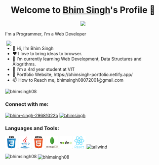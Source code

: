 <h1 align="center">Welcome to <a href="https://github.com/BhimSingh08">Bhim Singh</a>'s Profile 👋</h1>
<p align="center">
  <a align="center" href="https://github.com/DenverCoder1/readme-typing-svg"><img src="https://readme-typing-svg.herokuapp.com?&font=IBM+Plex+Sans&color=F72EE2&size=25&lines=Welcome+to+my+GitHub+Profile!;I'm+a+Web+developer";I'm+a+competitive+programmer /></a>
</p>
<p>I'm a Programmer, I'm a Web Developer</p>
<img align="right" src="https://cdn.hashnode.com/res/hashnode/image/upload/v1648657506206/DRT1LznNL.gif?w=1600&h=840&fit=crop&crop=entropy&auto=format,compress&gif-q=60&format=webm" width="500px">
<ul>
  <li>👋 Hi, I’m Bhim Singh</li>
  <li>❤️ I love to bring ideas to browser.</li>
  <li>🌱 I’m currently learning Web Development, Data Structures and Alogrithms.</li>
  <li>💼 I'm a 4rd year student at VIT</li>
  <li>🧐 Portfolio Website, https://bhimsingh-portfolio.netlify.app/</li>
  <li>📫 How to Reach me, bhimsingh08072001@gmail.com</li>
</ul>

<p align="left"> <img src="https://komarev.com/ghpvc/?username=bhimsingh08&label=Profile%20views&color=0e75b6&style=flat" alt="bhimsingh08" /> </p>

<h3 align="left">Connect with me:</h3>
<p align="left">
<a href="https://linkedin.com/in/bhim-singh-29681022b" target="blank"><img align="center" src="https://raw.githubusercontent.com/rahuldkjain/github-profile-readme-generator/master/src/images/icons/Social/linked-in-alt.svg" alt="bhim-singh-29681022b" height="30" width="40" /></a>
<a href="https://www.leetcode.com/bhimsingh" target="blank"><img align="center" src="https://raw.githubusercontent.com/rahuldkjain/github-profile-readme-generator/master/src/images/icons/Social/leet-code.svg" alt="bhimsingh" height="30" width="40" /></a>
</p>

<h3 align="left">Languages and Tools:</h3>
<p align="left"> <a href="https://www.w3schools.com/css/" target="_blank" rel="noreferrer"> <img src="https://raw.githubusercontent.com/devicons/devicon/master/icons/css3/css3-original-wordmark.svg" alt="css3" width="40" height="40"/> </a><a href="https://www.java.com" target="_blank" rel="noreferrer"> <img src="https://raw.githubusercontent.com/devicons/devicon/master/icons/java/java-original.svg" alt="java" width="40" height="40"/> </a> <a href="https://www.w3.org/html/" target="_blank" rel="noreferrer"> <img src="https://raw.githubusercontent.com/devicons/devicon/master/icons/html5/html5-original-wordmark.svg" alt="html5" width="40" height="40"/> </a>  <a href="https://www.mongodb.com/" target="_blank" rel="noreferrer"> <img src="https://raw.githubusercontent.com/devicons/devicon/master/icons/mongodb/mongodb-original-wordmark.svg" alt="mongodb" width="40" height="40"/> </a> <a href="https://nodejs.org" target="_blank" rel="noreferrer"> <img src="https://raw.githubusercontent.com/devicons/devicon/master/icons/nodejs/nodejs-original-wordmark.svg" alt="nodejs" width="40" height="40"/> </a> <a href="https://reactjs.org/" target="_blank" rel="noreferrer"> <img src="https://raw.githubusercontent.com/devicons/devicon/master/icons/react/react-original-wordmark.svg" alt="react" width="40" height="40"/> </a> <a href="https://tailwindcss.com/" target="_blank" rel="noreferrer"> <img src="https://www.vectorlogo.zone/logos/tailwindcss/tailwindcss-icon.svg" alt="tailwind" width="40" height="40"/> </a> </p>

<p><img align="left" src="https://github-readme-stats.vercel.app/api/top-langs?username=bhimsingh08&show_icons=true&locale=en&layout=compact" alt="bhimsingh08" /></p>

<p>&nbsp;<img align="center" src="https://github-readme-stats.vercel.app/api?username=bhimsingh08&show_icons=true&locale=en" alt="bhimsingh08" /></p>
